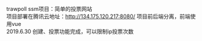 trawpoll
ssm项目：简单的投票网站<br>
项目部署在腾讯云地址：http://134.175.120.217:8080/
项目前后端分离，前端使用vue <br>
2019.6.30 创建、投票功能完成，可以限制ip投票次数
